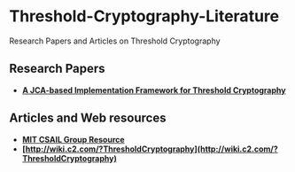 # Threshold-Cryptography-Literature
Research Papers and Articles on Threshold Cryptography

## Research Papers
- **[A JCA-based Implementation Framework for Threshold Cryptography](https://www.acsac.org/2001/papers/42.pdf)**


## Articles and Web resources
- **[MIT CSAIL Group Resource](http://groups.csail.mit.edu/cis/cis-threshold.html)**
- **[http://wiki.c2.com/?ThresholdCryptography](http://wiki.c2.com/?ThresholdCryptography)**








